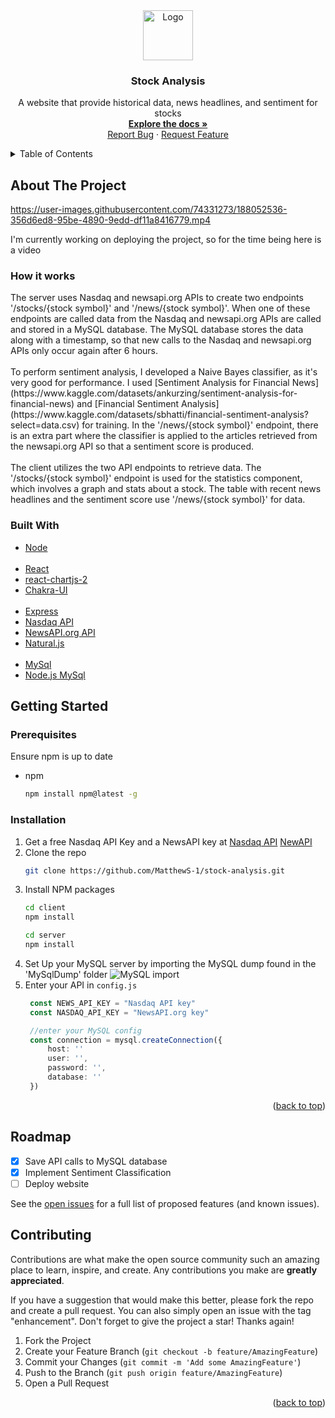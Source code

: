 <div align="center" >
  <a href="#readme-top">
    <img src="https://images.pexels.com/photos/159888/pexels-photo-159888.jpeg?auto=compress&cs=tinysrgb&w=1260&h=750&dpr=2" alt="Logo" width="80" height="80">
  </a>

<h3 align="center">Stock Analysis</h3>

  <p align="center">
    A website that provide historical data, news headlines, and sentiment for stocks
    <br />
    <a href="https://github.com/MatthewS-1/stock-analysis"><strong>Explore the docs »</strong></a>
    <br />
    <a href="https://github.com/MatthewS-1/stock-analysis/issues">Report Bug</a>
    ·
    <a href="https://github.com/MatthewS-1/stock-analysis/issues">Request Feature</a>
  </p>
</div>



<!-- TABLE OF CONTENTS -->
<details>
  <summary>Table of Contents</summary>
  <ol>
    <li>
      <a href="#about-the-project">About The Project</a>
      <ul>
        <li><a href="#built-with">Built With</a></li>
      </ul>
    </li>
    <li>
      <a href="#getting-started">Getting Started</a>
      <ul>
        <li><a href="#prerequisites">Prerequisites</a></li>
        <li><a href="#installation">Installation</a></li>
      </ul>
    </li>
  </ol>
</details>



<!-- ABOUT THE PROJECT -->
## About The Project


https://user-images.githubusercontent.com/74331273/188052536-356d6ed8-95be-4890-9edd-df11a8416779.mp4


I'm currently working on deploying the project, so for the time being here is a video

<h3>How it works</h3>
The server uses Nasdaq and newsapi.org APIs to create two endpoints '/stocks/{stock symbol}' and '/news/{stock symbol}'. When one of these endpoints are called data from the Nasdaq and newsapi.org APIs are called and stored in a MySQL database. The MySQL database stores the data along with a timestamp, so that new calls to the Nasdaq and newsapi.org APIs only occur again after 6 hours. 
<br></br>
To perform sentiment analysis, I developed a Naive Bayes classifier, as it's very good for performance. I used [Sentiment Analysis for Financial News](https://www.kaggle.com/datasets/ankurzing/sentiment-analysis-for-financial-news) and [Financial Sentiment Analysis](https://www.kaggle.com/datasets/sbhatti/financial-sentiment-analysis?select=data.csv) for training. In the '/news/{stock symbol}' endpoint, there is an extra part where the classifier is applied to the articles retrieved from the newsapi.org API so that a sentiment score is produced.
<br></br>
The client utilizes the two API endpoints to retrieve data. The '/stocks/{stock symbol}' endpoint is used for the statistics component, which involves a graph and stats about a stock. The table with recent news headlines and the sentiment score use '/news/{stock symbol}' for data.


### Built With

* [Node](https://nodejs.org/en/)
<br></br>
* [React](https://reactjs.org/)
* [react-chartjs-2](https://react-chartjs-2.js.org/)
* [Chakra-UI](https://chakra-ui.com/)
<br></br>
* [Express](https://expressjs.com/)
* [Nasdaq API](https://data.nasdaq.com)
* [NewsAPI.org API](https://newsapi.org)
* [Natural.js](https://www.npmjs.com/package/natural)
<br></br>
* [MySql](https://www.mysql.com/)
* [Node.js MySql](https://www.npmjs.com/package/mysql)

<!-- GETTING STARTED -->
## Getting Started

### Prerequisites

Ensure npm is up to date
* npm
  ```sh
  npm install npm@latest -g
  ```

### Installation

1. Get a free Nasdaq API Key and a NewsAPI key at [Nasdaq API](https://data.nasdaq.com) [NewAPI](https://newsapi.org)
2. Clone the repo
   ```sh
   git clone https://github.com/MatthewS-1/stock-analysis.git
   ```
3. Install NPM packages
   ```sh
   cd client
   npm install
   ```
   ```sh
   cd server
   npm install
   ```
4. Set Up your MySQL server by importing the MySQL dump found in the 'MySqlDump' folder
   ![MySQL import](https://dev.mysql.com/doc/workbench/en/images/wb-navigator-data-export-object.png)
4. Enter your API in `config.js`
   ```ts
    const NEWS_API_KEY = "Nasdaq API key"
    const NASDAQ_API_KEY = "NewsAPI.org key"

    //enter your MySQL config
    const connection = mysql.createConnection({
        host: ''
        user: '',
        password: '',
        database: ''
    })
   ```

<p align="right">(<a href="#readme-top">back to top</a>)</p>


<!-- ROADMAP -->
## Roadmap

- [x] Save API calls to MySQL database
- [x] Implement Sentiment Classification
- [ ] Deploy website

See the [open issues](https://github.com/github_username/repo_name/issues) for a full list of proposed features (and known issues).

<p align="right">



<!-- CONTRIBUTING -->
## Contributing

Contributions are what make the open source community such an amazing place to learn, inspire, and create. Any contributions you make are **greatly appreciated**.

If you have a suggestion that would make this better, please fork the repo and create a pull request. You can also simply open an issue with the tag "enhancement".
Don't forget to give the project a star! Thanks again!

1. Fork the Project
2. Create your Feature Branch (`git checkout -b feature/AmazingFeature`)
3. Commit your Changes (`git commit -m 'Add some AmazingFeature'`)
4. Push to the Branch (`git push origin feature/AmazingFeature`)
5. Open a Pull Request

<p align="right">(<a href="#readme-top">back to top</a>)
</p>
